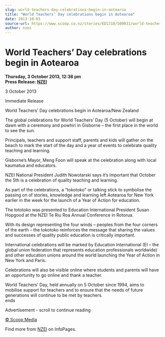 ```yaml
---
slug: world-teachers-day-celebrations-begin-in-aotearoa
title: "World Teachers’ Day celebrations begin in Aotearoa"
date: 2013-10-03
source-url: https://www.scoop.co.nz/stories/ED1310/S00031/world-teachers-day-celebrations-begin-in-aotearoa.htm
author: nzei
---
```

World Teachers’ Day celebrations begin in Aotearoa
==================================================

**Thursday, 3 October 2013, 12:36 pm**  
**Press Release: [NZEI](https://info.scoop.co.nz/NZEI)**

3 October 2013

Immediate Release

World Teachers’ Day celebrations begin in Aotearoa/New Zealand

The global celebrations for World Teachers’ Day (5 October) will begin at dawn with a ceremony and powhiri in Gisborne – the first place in the world to see the sun.

Principals, teachers and support staff, parents and kids will gather on the beach to mark the start of the day and a year of events to celebrate quality teaching and learning.

Gisborne’s Mayor, Meng Foon will speak at the celebration along with local kaumatua and educators.

NZEI National President Judith Nowotarski says it’s important that October the 5th is a celebration of quality teaching and learning.

As part of the celebrations, a “tokotoko” or talking stick to symbolise the passing on of stories, knowledge and learning left Aotearoa for New York earlier in the week for the launch of a Year of Action for education.

The tototoko was presented to Education International President Susan Hopgood at the NZEI Te Riu Roa Annual Conference in Rotorua.

With its design representing the four winds – peoples from the four corners of the earth – the tokotoko reinforces the message that sharing the values and successes of quality public education is critically important.

International celebrations will be marked by Education International (EI – the global union federation that represents education professionals worldwide) and other education unions around the world launching the Year of Action in New York and Paris.

Celebrations will also be visible online where students and parents will have an opportunity to go online and thank a teacher.

World Teachers’ Day, held annually on 5 October since 1994, aims to mobilise support for teachers and to ensure that the needs of future generations will continue to be met by teachers.  
ends

Advertisement - scroll to continue reading





[© Scoop Media](http://www.scoop.co.nz/about/terms.html)

Find more from [NZEI](https://info.scoop.co.nz/NZEI) on InfoPages.